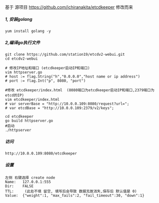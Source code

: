基于 源项目 https://github.com/ichiranakita/etcdkeeper 修改而来
##### 1, 安装golang
```
yum install golang -y
```
##### 2,编译go执行文件
```
git clone https://github.com/station19/etcdv2-webui.git
cd etcdv2-webui

# 修改IP地址和端口 (etcdkeeper启动IP和端口)
vim httpserver.go
# host := flag.String("h","0.0.0.0","host name or ip address")
# port := flag.Int("p", 8080, "port")

#修改 etcdkeeper/index.html  (8080端口为etcdkeeper启动IP和端口,2379端口为 etcd的IP)
vim etcdkeeper/index.html
# var serverBase = "http://10.0.0.109:8080/request?url=";
# var etcdBase = "http://10.0.0.109:2379/v2/keys";
 
cd etcdkeeper
go build httpserver.go
#启动
./httpserver
```

##### 访问 
```
http://10.0.0.109:8080/etcdkeeper
```

##### 设置
```
左侧 右键选择 create node
Name:	127.0.0.1:555
Dir:	FALSE
TTL:	 (此处不填 留空, 填写后会导致 数据无故消失,保存后 默认值是 0)
Value:	{"weight":1, "max_fails":2, "fail_timeout":30, "down":1}
```
